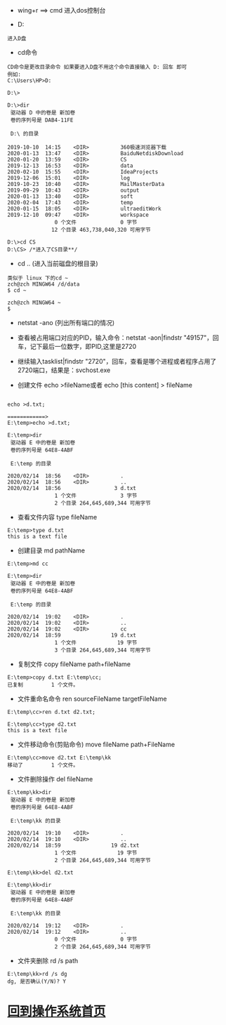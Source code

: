 
+ wing+r  ==> cmd 进入dos控制台

+ D:

```
进入D盘
```


+ cd命令

```
CD命令是更改目录命令 如果要进入D盘不用这个命令直接输入 D: 回车 即可
例如:
C:\Users\HP>D:

D:\>

D:\>dir
 驱动器 D 中的卷是 新加卷
 卷的序列号是 DAB4-11FE

 D:\ 的目录

2019-10-10  14:15    <DIR>          360极速浏览器下载
2020-01-13  13:47    <DIR>          BaiduNetdiskDownload
2020-01-20  13:59    <DIR>          CS
2019-12-13  16:53    <DIR>          data
2020-02-10  15:55    <DIR>          IdeaProjects
2019-12-06  15:01    <DIR>          log
2019-10-23  10:40    <DIR>          MailMasterData
2019-09-29  10:43    <DIR>          output
2020-01-13  13:40    <DIR>          soft
2020-02-04  17:43    <DIR>          temp
2020-01-15  18:05    <DIR>          ultraeditWork
2019-12-10  09:47    <DIR>          workspace
               0 个文件              0 字节
              12 个目录 463,738,040,320 可用字节

D:\>cd CS
D:\CS> /*进入了CS目录**/

```

+ cd .. (进入当前磁盘的根目录)

```
类似于 linux 下的cd ~
zch@zch MINGW64 /d/data
$ cd ~

zch@zch MINGW64 ~
$
```



+ netstat -ano (列出所有端口的情况)


+ 查看被占用端口对应的PID，输入命令：netstat -aon|findstr "49157"，回车，记下最后一位数字，即PID,这里是2720

+ 继续输入tasklist|findstr "2720"，回车，查看是哪个进程或者程序占用了2720端口，结果是：svchost.exe


+ 创建文件 echo >fileName或者 echo [this content] > fileName

```

echo >d.txt;

============>
E:\temp>echo >d.txt;

E:\temp>dir
 驱动器 E 中的卷是 新加卷
 卷的序列号是 64E8-4ABF

 E:\temp 的目录

2020/02/14  18:56    <DIR>          .
2020/02/14  18:56    <DIR>          ..
2020/02/14  18:56                 3 d.txt
               1 个文件              3 字节
               2 个目录 264,645,689,344 可用字节

```

+ 查看文件内容 type fileName

```
E:\temp>type d.txt
this is a text file
```

+ 创建目录 md pathName

```
E:\temp>md cc

E:\temp>dir
 驱动器 E 中的卷是 新加卷
 卷的序列号是 64E8-4ABF

 E:\temp 的目录

2020/02/14  19:02    <DIR>          .
2020/02/14  19:02    <DIR>          ..
2020/02/14  19:02    <DIR>          cc
2020/02/14  18:59                19 d.txt
               1 个文件             19 字节
               3 个目录 264,645,689,344 可用字节
```


+ 复制文件 copy fileName path+fileName

```
E:\temp>copy d.txt E:\temp\cc;
已复制         1 个文件。
```



+ 文件重命名命令 ren sourceFileName targetFileName

```
E:\temp\cc>ren d.txt d2.txt;

E:\temp\cc>type d2.txt
this is a text file
```

+ 文件移动命令(剪贴命令) move fileName path+FileName

```
E:\temp\cc>move d2.txt E:\temp\kk
移动了         1 个文件。
```


+ 文件删除操作 del fileName

```
E:\temp\kk>dir
 驱动器 E 中的卷是 新加卷
 卷的序列号是 64E8-4ABF

 E:\temp\kk 的目录

2020/02/14  19:10    <DIR>          .
2020/02/14  19:10    <DIR>          ..
2020/02/14  18:59                19 d2.txt
               1 个文件             19 字节
               2 个目录 264,645,689,344 可用字节

E:\temp\kk>del d2.txt

E:\temp\kk>dir
 驱动器 E 中的卷是 新加卷
 卷的序列号是 64E8-4ABF

 E:\temp\kk 的目录

2020/02/14  19:12    <DIR>          .
2020/02/14  19:12    <DIR>          ..
               0 个文件              0 字节
               2 个目录 264,645,689,344 可用字节
```


+ 文件夹删除 rd /s path

```
E:\temp\kk>rd /s dg
dg, 是否确认(Y/N)? Y
```

# [回到操作系统首页](./index.md)